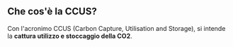 ## Che cos'è la CCUS?

Con l'acronimo CCUS (Carbon Capture, Utilisation and Storage), si intende la **cattura utilizzo e stoccaggio della CO2**.

